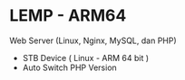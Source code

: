 # LEMP - ARM64
Web Server (Linux, Nginx, MySQL, dan PHP) 
- STB Device ( Linux - ARM 64 bit )
- Auto Switch PHP Version

 
